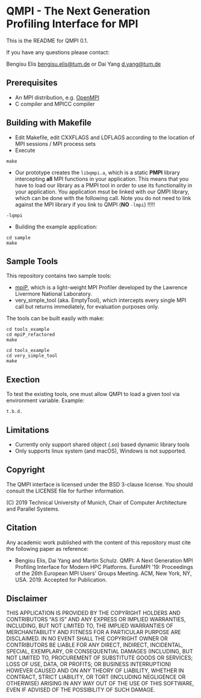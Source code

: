 # QMPI - The Next Generation Profiling Interface for MPI

This is the README for QMPI 0.1. 

If you have any questions please contact:

Bengisu Elis <bengisu.elis@tum.de> or
Dai Yang <d.yang@tum.de> 


## Prerequisites

- An MPI distribution, e.g. [OpenMPI](https://openmpi.org)
- C compiler and MPICC compiler

## Building with Makefile

- Edit Makefile, edit CXXFLAGS and LDFLAGS according to the location of MPI sessions / MPI process sets
- Execute 
``` 
make 
```
- Our prototype creates the `libqmpi.a`, which is a static **PMPI** library intercepting **all** MPI functions in your application. This means that you have to load our library as a PMPI tool in order to use its functionality in your application. 
You application msut be linked with our QMPI library, which can be done with the following call. 
Note you do not need to link against the MPI library if you link to QMPI (**NO** `-lmpi`) !!!!!
```
-lqmpi
```

- Building the example application: 
```
cd sample
make
```

## Sample Tools

This repository contains two sample tools:
- [mpiP](https://github.com/LLNL/mpiP), which is a light-weight MPI Profiler developed by the Lawrence Livermore National Laboratory.
- very_simple_tool (aka. EmptyTool),  which intercepts every single MPI call but returns immediately, for evaluation purposes only. 

The tools can be built easily with make:
```
cd tools_example
cd mpiP_refactored
make
```
```
cd tools_example
cd very_simple_tool
make
```
## Exection
To test the existing tools, one must allow QMPI to load a given tool via environment variable.
Example:
```
t.b.d.
```

## Limitations
- Currently only support shared object (.so) based dynamic library tools
- Only supports linux system (and macOS), Windows is not supported. 


## Copyright

The QMPI interface is licensed under the BSD 3-clause license. 
You should consult the LICENSE file for further information. 

(C) 2019 Technical University of Munich, Chair of Computer Architecture and Parallel Systems. 


## Citation
Any academic work published with the content of this repository must cite the following paper as reference: 
- Bengisu Elis, Dai Yang and Martin Schulz. QMPI: A Next Generation MPI Profiling Interface for Modern HPC Platforms. EuroMPI '19: Proceedings of the 26th European MPI Users' Groups Meeting. ACM, New York, NY, USA. 2019. Accepted for Publication.


## Disclaimer
THIS APPLICATION IS PROVIDED BY THE COPYRIGHT HOLDERS AND CONTRIBUTORS “AS IS” AND ANY EXPRESS OR IMPLIED WARRANTIES, INCLUDING, BUT NOT LIMITED TO, THE IMPLIED WARRANTIES OF MERCHANTABILITY AND FITNESS FOR A PARTICULAR PURPOSE ARE DISCLAIMED. IN NO EVENT SHALL THE COPYRIGHT OWNER OR CONTRIBUTORS BE LIABLE FOR ANY DIRECT, INDIRECT, INCIDENTAL, SPECIAL, EXEMPLARY, OR CONSEQUENTIAL DAMAGES (INCLUDING, BUT NOT LIMITED TO, PROCUREMENT OF SUBSTITUTE GOODS OR SERVICES; LOSS OF USE, DATA, OR PROFITS; OR BUSINESS INTERRUPTION) HOWEVER CAUSED AND ON ANY THEORY OF LIABILITY, WHETHER IN CONTRACT, STRICT LIABILITY, OR TORT (INCLUDING NEGLIGENCE OR OTHERWISE) ARISING IN ANY WAY OUT OF THE USE OF THIS SOFTWARE, EVEN IF ADVISED OF THE POSSIBILITY OF SUCH DAMAGE. 